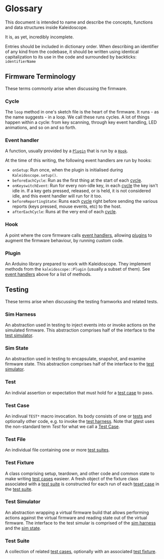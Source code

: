 # Glossary

This document is intended to name and describe the concepts, functions and data structures inside Kaleidoscope.

It is, as yet, incredibly incomplete.

Entries should be included in dictionary order. When describing an identifier of any kind from the codebase, it should be
written using identical capitalization to its use in the code and surrounded by backticks: `identifierName`

## Firmware Terminology

These terms commonly arise when discussing the firmware.

### Cycle

The `loop` method in one's sketch file is the heart of the firmware. It runs -
as the name suggests - in a loop. We call these runs cycles. A lot of things
happen within a cycle: from key scanning, through key event handling, LED
animations, and so on and so forth.

### Event handler

A function, usually provided by a [`Plugin`](#plugin) that is run by a [`Hook`](#hook).

At the time of this writing, the following event handlers are run by hooks:

 - `onSetup`: Run once, when the plugin is initialised during
   `Kaleidoscope.setup()`.
 - `beforeEachCycle`: Run as the first thing at the start of each [cycle](#cycle).
 - `onKeyswitchEvent`: Run for every non-idle key, in each [cycle](#cycle) the
   key isn't idle in. If a key gets pressed, released, or is held, it is not
   considered idle, and this event handler will run for it too.
 - `beforeReportingState`: Runs each [cycle](#cycle) right before sending the
   various reports (keys pressed, mouse events, etc) to the host.
 - `afterEachCycle`: Runs at the very end of each [cycle](#cycle).

### Hook

A point where the core firmware calls [event handlers](#event-handler), allowing
[plugins](#plugin) to augment the firmware behaviour, by running custom code.

### Plugin

An Arduino library prepared to work with Kaleidoscope. They implement methods
from the `kaleidoscope::Plugin` (usually a subset of them). See [event
handlers](#event-handler) above for a list of methods.

## Testing

These terms arise when discussing the testing framworks and related tests.

### Sim Harness

An abstraction used in testing to inject events into or invoke actions on the
simulated firmware. This abstraction comprises half of the interface to the
[test simulator](#test-simulator).

### Sim State

An abstraction used in testing to encapsulate, snapshot, and examine firmware
state. This abstraction comprises half of the interface to the [test
simulator](#test-simulator).

### Test

An indivial assertion or expectation that must hold for a [test
case](#test-case) to pass.

### Test Case

An indivual `TEST*` macro invocation. Its body consists of one or [tests](#test)
and optionally other code, e.g. to invoke the [test harness](#test-harness).
Note that gtest uses the non-standard term _Test_ for what we call a [Test
Case](#test-case).

### Test File

An individual file containing one or more [test suites](#test-suite).

### Test Fixture

A class comprising setup, teardown, and other code and common state to make
writing [test cases](#test-case) easieer. A fresh object of the fixture class
associated with a [test suite](#test-suite) is constructed for each run of each
[teset case](#test-case) in the [test suite](#test-suite).

### Test Simulator

An abstraction wrapping a virtual firmware build that allows performing
actions against the virtual firmware and reading state out of the virtual
firmware. The interface to the test simular is comprised of the [sim
harness](#sim-harness) and the [sim state](#sim-state).

### Test Suite

A collection of related [test cases](#test-case), optionally with an associated
[test fixture](#test-fixture).
